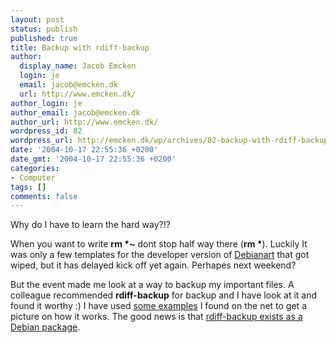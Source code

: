 ```yaml
---
layout: post
status: publish
published: true
title: Backup with rdiff-backup
author:
  display_name: Jacob Emcken
  login: je
  email: jacob@emcken.dk
  url: http://www.emcken.dk/
author_login: je
author_email: jacob@emcken.dk
author_url: http://www.emcken.dk/
wordpress_id: 82
wordpress_url: http://emcken.dk/wp/archives/82-backup-with-rdiff-backup.html
date: '2004-10-17 22:55:36 +0200'
date_gmt: '2004-10-17 22:55:36 +0200'
categories:
- Computer
tags: []
comments: false
---
```

Why do I have to learn the hard way?!?

When you want to write <b>rm *~</b> dont stop half way there (<b>rm *</b>).
Luckily It was only a few templates for the developer version of <a href="http://www.debianart.dk/">Debianart</a> that got wiped, but it has delayed kick off yet again. Perhapes next weekend?

But the event made me look at a way to backup my important files. A colleague recommended <b>rdiff-backup</b> for backup and I have look at it and found it worthy :)
I have used <a href="http://rdiff-backup.stanford.edu/examples.html">some examples</a> I found on the net to get a picture on how it works. The good news is that <a href="http://packages.debian.org/cgi-bin/search_packages.pl?searchon=names&amp;subword=1&amp;version=all&amp;release=all&amp;keywords=rdiff-backup&amp;sourceid=mozilla-search">rdiff-backup exists as a Debian package</a>.

